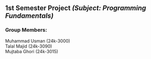 ## 1st Semester Project _(Subject: Programming Fundamentals)_

### Group Members:
Muhammad Usman (24k-3000)\
Talal Majid (24k-3090)\
Mujtaba Ghori (24k-3015)
